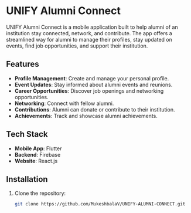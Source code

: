 # UNIFY Alumni Connect

UNIFY Alumni Connect is a mobile application built to help alumni of an institution stay connected, network, and contribute. The app offers a streamlined way for alumni to manage their profiles, stay updated on events, find job opportunities, and support their institution.

## Features

- **Profile Management**: Create and manage your personal profile.
- **Event Updates**: Stay informed about alumni events and reunions.
- **Career Opportunities**: Discover job openings and networking opportunities.
- **Networking**: Connect with fellow alumni.
- **Contributions**: Alumni can donate or contribute to their institution.
- **Achievements**: Track and showcase alumni achievements.

## Tech Stack

- **Mobile App**: Flutter
- **Backend**: Firebase
- **Website**: React.js

## Installation

1. Clone the repository:
   ```bash
   git clone https://github.com/MukeshbalaV/UNIFY-ALUMNI-CONNECT.git
